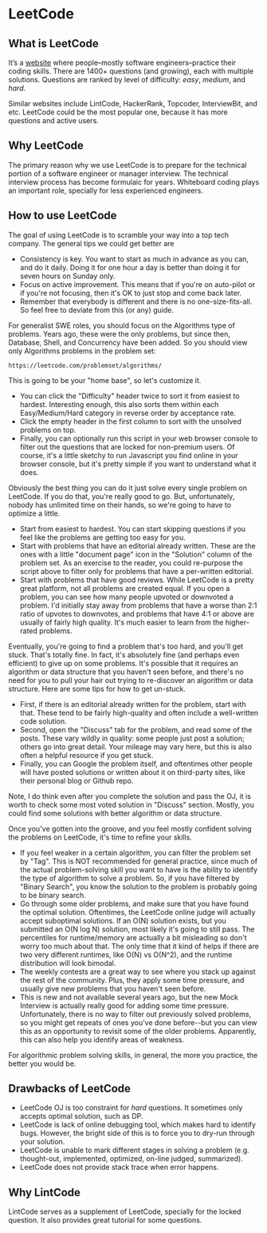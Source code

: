# LeetCode

## What is LeetCode

It’s a [website](www.leetcode.com) where people–mostly software engineers–practice their coding skills. There are 1400+ questions (and growing), each with multiple solutions. Questions are ranked by level of difficulty: _easy_, _medium_, and _hard_.

Similar websites include LintCode, HackerRank, Topcoder, InterviewBit, and etc. LeetCode could be the most popular one, because it has more questions and active users.

## Why LeetCode

The primary reason why we use LeetCode is to prepare for the technical portion of a software engineer or manager interview.
The technical interview process has become formulaic for years. Whiteboard coding plays an important role, specially for less experienced engineers.

## How to use LeetCode

The goal of using LeetCode is to scramble your way into a top tech company. The general tips we could get better are

- Consistency is key. You want to start as much in advance as you can, and do it daily. Doing it for one hour a day is better than doing it for seven hours on Sunday only.
- Focus on active improvement. This means that if you're on auto-pilot or if you're not focusing, then it's OK to just stop and come back later.
- Remember that everybody is different and there is no one-size-fits-all. So feel free to deviate from this (or any) guide.

For generalist SWE roles, you should focus on the Algorithms type of problems. Years ago, these were the only problems, but since then, Database, Shell, and Concurrency have been added. So you should view only Algorithms problems in the problem set:

    https://leetcode.com/problemset/algorithms/

This is going to be your "home base", so let's customize it.

- You can click the "Difficulty" header twice to sort it from easiest to hardest. Interesting enough, this also sorts them within each Easy/Medium/Hard category in reverse order by acceptance rate.
- Click the empty header in the first column to sort with the unsolved problems on top.
- Finally, you can optionally run this script in your web browser console to filter out the questions that are locked for non-premium users. Of course, it's a little sketchy to run Javascript you find online in your browser console, but it's pretty simple if you want to understand what it does.

Obviously the best thing you can do it just solve every single problem on LeetCode. If you do that, you're really good to go. But, unfortunately, nobody has unlimited time on their hands, so we're going to have to optimize a little.

- Start from easiest to hardest. You can start skipping questions if you feel like the problems are getting too easy for you.
- Start with problems that have an editorial already written. These are the ones with a little "document page" icon in the "Solution" column of the problem set. As an exercise to the reader, you could re-purpose the script above to filter only for problems that have a per-written editorial.
- Start with problems that have good reviews. While LeetCode is a pretty great platform, not all problems are created equal. If you open a problem, you can see how many people upvoted or downvoted a problem. I'd initially stay away from problems that have a worse than 2:1 ratio of upvotes to downvotes, and problems that have 4:1 or above are usually of fairly high quality. It's much easier to learn from the higher-rated problems.

Eventually, you're going to find a problem that's too hard, and you'll get stuck. That's totally fine. In fact, it's absolutely fine (and perhaps even efficient) to give up on some problems. It's possible that it requires an algorithm or data structure that you haven't seen before, and there's no need for you to pull your hair out trying to re-discover an algorithm or data structure. Here are some tips for how to get un-stuck.

- First, if there is an editorial already written for the problem, start with that. These tend to be fairly high-quality and often include a well-written code solution.
- Second, open the "Discuss" tab for the problem, and read some of the posts. These vary wildly in quality: some people just post a solution; others go into great detail. Your mileage may vary here, but this is also often a helpful resource if you get stuck.
- Finally, you can Google the problem itself, and oftentimes other people will have posted solutions or written about it on third-party sites, like their personal blog or Github repo.

Note, I do think even after you complete the solution and pass the OJ, it is worth to check some most voted solution in "Discuss" section. Mostly, you could find some solutions with better algorithm or data structure.

Once you've gotten into the groove, and you feel mostly confident solving the problems on LeetCode, it's time to refine your skills.

- If you feel weaker in a certain algorithm, you can filter the problem set by "Tag". This is NOT recommended for general practice, since much of the actual problem-solving skill you want to have is the ability to identify the type of algorithm to solve a problem. So, if you have filtered by "Binary Search", you know the solution to the problem is probably going to be binary search.
- Go through some older problems, and make sure that you have found the optimal solution. Oftentimes, the LeetCode online judge will actually accept suboptimal solutions. If an O(N) solution exists, but you submitted an O(N log N) solution, most likely it's going to still pass. The percentiles for runtime/memory are actually a bit misleading so don't worry too much about that. The only time that it kind of helps if there are two very different runtimes, like O(N) vs O(N^2), and the runtime distribution will look bimodal.
- The weekly contests are a great way to see where you stack up against the rest of the community. Plus, they apply some time pressure, and usually give new problems that you haven't seen before.
- This is new and not available several years ago, but the new Mock Interview is actually really good for adding some time pressure. Unfortunately, there is no way to filter out previously solved problems, so you might get repeats of ones you've done before--but you can view this as an opportunity to revisit some of the older problems. Apparently, this can also help you identify areas of weakness.

For algorithmic problem solving skills, in general, the more you practice, the better you would be.

## Drawbacks of LeetCode

- LeetCode OJ is too constraint for _hard_ questions. It sometimes only accepts optimal solution, such as DP.
- LeetCode is lack of online debugging tool, which makes hard to identify bugs. However, the bright side of this is to force you to dry-run through your solution.
- LeetCode is unable to mark different stages in solving a problem (e.g. thought-out, implemented, optimized, on-line judged, summarized).
- LeetCode does not provide stack trace when error happens.

## Why LintCode

LintCode serves as a supplement of LeetCode, specially for the locked question. It also provides great tutorial for some questions.
